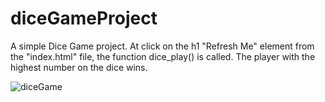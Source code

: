 # diceGameProject
A simple Dice Game project. At click on the h1 "Refresh Me" element from the "index.html" file, the function dice_play() is called. The player with the highest number on the dice wins.

![diceGame](https://user-images.githubusercontent.com/62255218/195076294-a919c81d-6f67-4977-897c-0f3a9c196907.png)
